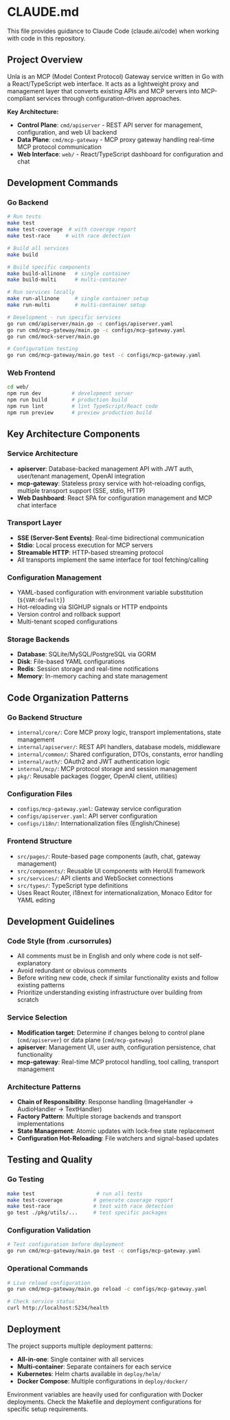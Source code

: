 # CLAUDE.md

This file provides guidance to Claude Code (claude.ai/code) when working with code in this repository.

## Project Overview

Unla is an MCP (Model Context Protocol) Gateway service written in Go with a React/TypeScript web interface. It acts as a lightweight proxy and management layer that converts existing APIs and MCP servers into MCP-compliant services through configuration-driven approaches.

**Key Architecture:**
- **Control Plane**: `cmd/apiserver` - REST API server for management, configuration, and web UI backend
- **Data Plane**: `cmd/mcp-gateway` - MCP proxy gateway handling real-time MCP protocol communication
- **Web Interface**: `web/` - React/TypeScript dashboard for configuration and chat

## Development Commands

### Go Backend

```bash
# Run tests
make test
make test-coverage  # with coverage report
make test-race     # with race detection

# Build all services
make build

# Build specific components
make build-allinone   # single container
make build-multi      # multi-container

# Run services locally
make run-allinone     # single container setup
make run-multi        # multi-container setup

# Development - run specific services
go run cmd/apiserver/main.go -c configs/apiserver.yaml
go run cmd/mcp-gateway/main.go -c configs/mcp-gateway.yaml
go run cmd/mock-server/main.go

# Configuration testing
go run cmd/mcp-gateway/main.go test -c configs/mcp-gateway.yaml
```

### Web Frontend

```bash
cd web/
npm run dev          # development server
npm run build        # production build
npm run lint         # lint TypeScript/React code
npm run preview      # preview production build
```

## Key Architecture Components

### Service Architecture
- **apiserver**: Database-backed management API with JWT auth, user/tenant management, OpenAI integration
- **mcp-gateway**: Stateless proxy service with hot-reloading configs, multiple transport support (SSE, stdio, HTTP)
- **Web Dashboard**: React SPA for configuration management and MCP chat interface

### Transport Layer
- **SSE (Server-Sent Events)**: Real-time bidirectional communication
- **Stdio**: Local process execution for MCP servers
- **Streamable HTTP**: HTTP-based streaming protocol
- All transports implement the same interface for tool fetching/calling

### Configuration Management
- YAML-based configuration with environment variable substitution (`${VAR:default}`)
- Hot-reloading via SIGHUP signals or HTTP endpoints
- Version control and rollback support
- Multi-tenant scoped configurations

### Storage Backends
- **Database**: SQLite/MySQL/PostgreSQL via GORM
- **Disk**: File-based YAML configurations
- **Redis**: Session storage and real-time notifications
- **Memory**: In-memory caching and state management

## Code Organization Patterns

### Go Backend Structure
- `internal/core/`: Core MCP proxy logic, transport implementations, state management
- `internal/apiserver/`: REST API handlers, database models, middleware
- `internal/common/`: Shared configuration, DTOs, constants, error handling
- `internal/auth/`: OAuth2 and JWT authentication logic
- `internal/mcp/`: MCP protocol storage and session management
- `pkg/`: Reusable packages (logger, OpenAI client, utilities)

### Configuration Files
- `configs/mcp-gateway.yaml`: Gateway service configuration
- `configs/apiserver.yaml`: API server configuration  
- `configs/i18n/`: Internationalization files (English/Chinese)

### Frontend Structure
- `src/pages/`: Route-based page components (auth, chat, gateway management)
- `src/components/`: Reusable UI components with HeroUI framework
- `src/services/`: API clients and WebSocket connections
- `src/types/`: TypeScript type definitions
- Uses React Router, i18next for internationalization, Monaco Editor for YAML editing

## Development Guidelines

### Code Style (from .cursorrules)
- All comments must be in English and only where code is not self-explanatory
- Avoid redundant or obvious comments
- Before writing new code, check if similar functionality exists and follow existing patterns
- Prioritize understanding existing infrastructure over building from scratch

### Service Selection
- **Modification target**: Determine if changes belong to control plane (`cmd/apiserver`) or data plane (`cmd/mcp-gateway`)
- **apiserver**: Management UI, user auth, configuration persistence, chat functionality
- **mcp-gateway**: Real-time MCP protocol handling, tool calling, transport management

### Architecture Patterns
- **Chain of Responsibility**: Response handling (ImageHandler -> AudioHandler -> TextHandler)
- **Factory Pattern**: Multiple storage backends and transport implementations
- **State Management**: Atomic updates with lock-free state replacement
- **Configuration Hot-Reloading**: File watchers and signal-based updates

## Testing and Quality

### Go Testing
```bash
make test                    # run all tests
make test-coverage          # generate coverage report
make test-race              # test with race detection
go test ./pkg/utils/...     # test specific packages
```

### Configuration Validation
```bash
# Test configuration before deployment
go run cmd/mcp-gateway/main.go test -c configs/mcp-gateway.yaml
```

### Operational Commands
```bash
# Live reload configuration
go run cmd/mcp-gateway/main.go reload -c configs/mcp-gateway.yaml

# Check service status  
curl http://localhost:5234/health
```

## Deployment

The project supports multiple deployment patterns:
- **All-in-one**: Single container with all services
- **Multi-container**: Separate containers for each service
- **Kubernetes**: Helm charts available in `deploy/helm/`
- **Docker Compose**: Multiple configurations in `deploy/docker/`

Environment variables are heavily used for configuration with Docker deployments. Check the Makefile and deployment configurations for specific setup requirements.